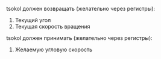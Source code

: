 tsokol должен возвращать (желательно через регистры):
1. Текущий угол
2. Текущая скорость вращения

tsokol должен принимать (желательно через регистры):
1. Желаемую угловую скорость
